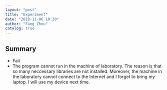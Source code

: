 ```yaml
---
layout: "post"
title: "Experiment"
date: "2018-11-06 10:30"
author: "Fang Zhou"
catalog: true
---
```

## Summary
- Fail
- The program cannot run in the machine of laboratory. The reason is that so many neccessary libraries are not installed. Moreover, the machine in the laboratory cannot connect to the Internet and I forget to bring my laptop. I will use my device next time.

